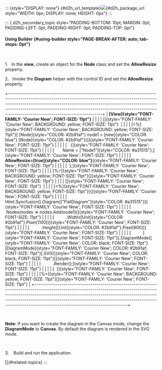 ::: {style="DISPLAY: none"}
[](ms-xhelp:///?Id=d2h_url_template){#d2h_url_template}![](!package_url!){#d2h_package_url style="WIDTH: 0px; DISPLAY: none; HEIGHT: 0px"}
:::

::: {.d2h_secondary_topic style="PADDING-BOTTOM: 10pt; MARGIN: 0pt; PADDING-LEFT: 0pt; PADDING-RIGHT: 0pt; PADDING-TOP: 0pt"}
#### Using Builder {#using-builder style="PAGE-BREAK-AFTER: auto; tab-stops: 0pt"}

 

1.   In the **view**, create an object for the **Node** class and set the **AllowResize** property.

2.   Invoke the **Diagram** helper with the control ID and set the **AllowResize** property.

+------------------------------------------------------------------------------------------------------------------------------------------------------------------------------------------------------------------------------------------------------------------------------------------------------------------------------------------------------------------------+
| **[View]{style="FONT-FAMILY: 'Courier New'; FONT-SIZE: 11pt"}**                                                                                                                                                                                                                                                                                                        |
|                                                                                                                                                                                                                                                                                                                                                                        |
| []{style="FONT-FAMILY: 'Courier New'; BACKGROUND: yellow; FONT-SIZE: 11pt"}                                                                                                                                                                                                                                                                                            |
|                                                                                                                                                                                                                                                                                                                                                                        |
| [\<%]{style="FONT-FAMILY: 'Courier New'; BACKGROUND: yellow; FONT-SIZE: 11pt"}[ [Node]{style="COLOR: #2b91af"} node1 = [new]{style="COLOR: blue"} [Node]{style="COLOR: #2b91af"}()]{style="FONT-FAMILY: 'Courier New'; FONT-SIZE: 11pt"}                                                                                                                               |
|                                                                                                                                                                                                                                                                                                                                                                        |
| [   {]{style="FONT-FAMILY: 'Courier New'; FONT-SIZE: 11pt"}                                                                                                                                                                                                                                                                                                            |
|                                                                                                                                                                                                                                                                                                                                                                        |
| [       Name = [\"Node1\"]{style="COLOR: #a31515"},]{style="FONT-FAMILY: 'Courier New'; FONT-SIZE: 11pt"}                                                                                                                                                                                                                                                              |
|                                                                                                                                                                                                                                                                                                                                                                        |
| [       **AllowResize=[true]{style="COLOR: blue"}**]{style="FONT-FAMILY: 'Courier New'; FONT-SIZE: 11pt"}                                                                                                                                                                                                                                                              |
|                                                                                                                                                                                                                                                                                                                                                                        |
| [  };]{style="FONT-FAMILY: 'Courier New'; FONT-SIZE: 11pt"}                                                                                                                                                                                                                                                                                                            |
|                                                                                                                                                                                                                                                                                                                                                                        |
| [%\>]{style="FONT-FAMILY: 'Courier New'; BACKGROUND: yellow; FONT-SIZE: 11pt"}[]{style="FONT-FAMILY: 'Courier New'; FONT-SIZE: 11pt"}                                                                                                                                                                                                                                  |
|                                                                                                                                                                                                                                                                                                                                                                        |
| []{style="FONT-FAMILY: 'Courier New'; FONT-SIZE: 11pt"}                                                                                                                                                                                                                                                                                                                |
|                                                                                                                                                                                                                                                                                                                                                                        |
| [\<%]{style="FONT-FAMILY: 'Courier New'; BACKGROUND: yellow; FONT-SIZE: 11pt"}[{]{style="FONT-FAMILY: 'Courier New'; FONT-SIZE: 11pt"}                                                                                                                                                                                                                                 |
|                                                                                                                                                                                                                                                                                                                                                                        |
| [      Html.Syncfusion().Diagram([\"FlatDiagram\"]{style="COLOR: #a31515"})]{style="FONT-FAMILY: 'Courier New'; FONT-SIZE: 11pt"}                                                                                                                                                                                                                                      |
|                                                                                                                                                                                                                                                                                                                                                                        |
| [          .Nodes(nodes =\> nodes.Add(node1))]{style="FONT-FAMILY: 'Courier New'; FONT-SIZE: 11pt"}                                                                                                                                                                                                                                                                    |
|                                                                                                                                                                                                                                                                                                                                                                        |
| [          .Width([Unit]{style="COLOR: #2b91af"}.Pixel(1100))]{style="FONT-FAMILY: 'Courier New'; FONT-SIZE: 11pt"}                                                                                                                                                                                                                                                    |
|                                                                                                                                                                                                                                                                                                                                                                        |
| [          .Height([Unit]{style="COLOR: #2b91af"}.Pixel(900))]{style="FONT-FAMILY: 'Courier New'; FONT-SIZE: 11pt"}                                                                                                                                                                                                                                                    |
|                                                                                                                                                                                                                                                                                                                                                                        |
| [          ]{style="FONT-FAMILY: 'Courier New'; FONT-SIZE: 11pt"}[.DiagramMode(]{style="FONT-FAMILY: 'Courier New'; COLOR: black; FONT-SIZE: 11pt"}[DiagramMode]{style="FONT-FAMILY: 'Courier New'; COLOR: #2b91af; FONT-SIZE: 11pt"}[.SVG)]{style="FONT-FAMILY: 'Courier New'; COLOR: black; FONT-SIZE: 11pt"}[]{style="FONT-FAMILY: 'Courier New'; FONT-SIZE: 11pt"} |
|                                                                                                                                                                                                                                                                                                                                                                        |
| [          .Render();]{style="FONT-FAMILY: 'Courier New'; FONT-SIZE: 11pt"}                                                                                                                                                                                                                                                                                            |
|                                                                                                                                                                                                                                                                                                                                                                        |
| [  }]{style="FONT-FAMILY: 'Courier New'; FONT-SIZE: 11pt"}                                                                                                                                                                                                                                                                                                             |
|                                                                                                                                                                                                                                                                                                                                                                        |
| [%\>]{style="FONT-FAMILY: 'Courier New'; BACKGROUND: yellow; FONT-SIZE: 11pt"}[]{style="FONT-FAMILY: 'Courier New'; FONT-SIZE: 11pt"}                                                                                                                                                                                                                                  |
+------------------------------------------------------------------------------------------------------------------------------------------------------------------------------------------------------------------------------------------------------------------------------------------------------------------------------------------------------------------------+

 

**Note:** If you want to create the diagram in the Canvas mode, change the **DiagramMode** to **Canvas**. By default the diagram is rendered in the SVG mode.

 

3.    Build and run the application.

[]{#related-topics}
:::
